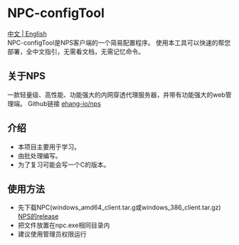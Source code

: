# NPC-configTool
[ 中文 ](https://github.com/zhangjiancong/NPC-configTool/blob/main/README.md)|[ English ](https://github.com/zhangjiancong/NPC-configTool/blob/main/README_EN.md)  
NPC-configTool是NPS客户端的一个简易配置程序。
使用本工具可以快速的帮您部署，全中文指引，无需看文档，无需记忆命令。

## 关于NPS
一款轻量级、高性能、功能强大的内网穿透代理服务器，并带有功能强大的web管理端。
Github链接
[ehang-io/nps](https://github.com/ehang-io/nps)

## 介绍
- 本项目主要用于学习。
- 由批处理编写。
- 为了复习可能会写一个C的版本。

## 使用方法
- 先下载NPC(windows_amd64_client.tar.g或windows_386_client.tar.gz)
[NPS的release](https://github.com/ehang-io/nps/releases)
- 把文件放置在npc.exe相同目录内
- 建议使用管理员权限运行
